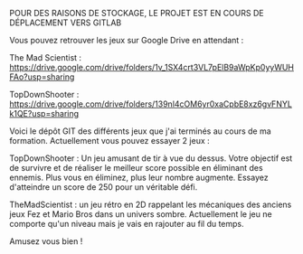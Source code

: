 POUR DES RAISONS DE STOCKAGE, LE PROJET EST EN COURS DE DÉPLACEMENT VERS GITLAB

Vous pouvez retrouver les jeux sur Google Drive en attendant :

The Mad Scientist : https://drive.google.com/drive/folders/1v_1SX4crt3VL7pElB9aWpKp0yyWUHFAo?usp=sharing

TopDownShooter : https://drive.google.com/drive/folders/139nl4cOM6yr0xaCpbE8xz6gvFNYLk1QE?usp=sharing

Voici le dépôt GIT des différents jeux que j'ai terminés au cours de ma formation. Actuellement vous pouvez essayer 2 jeux :

TopDownShooter : Un jeu amusant de tir à vue du dessus. Votre objectif est de survivre et de réaliser le meilleur score possible en éliminant des ennemis. Plus vous en éliminez, plus leur nombre augmente. Essayez d'atteindre un score de 250 pour un véritable défi.

TheMadScientist : un jeu rétro en 2D rappelant les mécaniques des anciens jeux Fez et Mario Bros dans un univers sombre. Actuellement le jeu ne comporte qu'un niveau mais je vais en rajouter au fil du temps.

Amusez vous bien ! 
